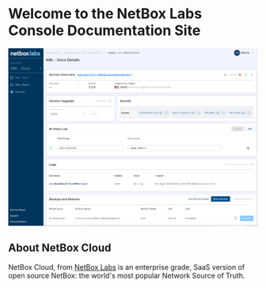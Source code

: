 # Welcome to the NetBox Labs Console Documentation Site

![netbox main ui](./images/docs_home.png)

## About NetBox Cloud

NetBox Cloud, from [NetBox Labs](https://netboxlabs.com/netbox-cloud) is an enterprise grade, SaaS version of open source NetBox: the world's most popular Network Source of Truth. 
